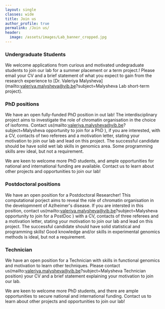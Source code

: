 ```yaml
---
layout: single
classes: wide
title: Join us
author_profile: true
permalink: /Join us/
header:
  image: /assets/images/Lab_banner_cropped.jpg
---
```


### Undergraduate Students
We welcome applications from curious and motivated undegraduate students to join our lab for a summer placement or a term project.! Please email your CV and a brief statement of what you expect to gain from the research experience to [Dr. Valeriya Malysheva](mailto:valeriya.malysheva@vib.be?subject=Malysheva Lab short-term project).

### PhD positions

We have an open fully-funded PhD position in out lab! The interdisciplinary project aims to investigate the role of chromatin organisation in the choice of isoforms. Contact  us(mailto:valeriya.malysheva@vib.be?subject=Malysheva opportunity to join for a PhD ), if you are interested, with a CV, contacts of two referees and a motivation letter, stating your motivation to join our lab and lead on this project. The successful candidate should be have solid wet lab skills in genomics area. Some programming skills arev ideal, but not a requirement. 

We are keen to welcome more PhD students, and ample opportunities for national and international funding are available. Contact us to learn about other projects and opportunities to join our lab!

### Postdoctoral positions

We have an open position for a Postdoctoral Researcher! This computational porject aims to reveal the role of chromatin organisation in the developmnent of Azlheimer's disease. If you are intersted in this position, contact us(mailto:valeriya.malysheva@vib.be?subject=Malysheva opportunity to join for a PostDoc ) with a CV, contacts of three referees and a motivation letter, stating your motivation to join our lab and lead on this project. The successful candidate should have solid statistical and programming skills! Good knowledge and/or skills in experimental genomics methods is ideal, but not a requirement.

### Technician

We have an open position for a Technician with skills in functional genomics and motivation to learn other techniques. Please contact us(mailto:valeriya.malysheva@vib.be?subject=Malysheva Technician position) your CV and a brief statement explaining your motivation to join our lab. 


We are keen to welcome more PhD students, and there are ample opportunities to secure national and international funding. Contact us to learn about other projects and opportunities to join our lab!
